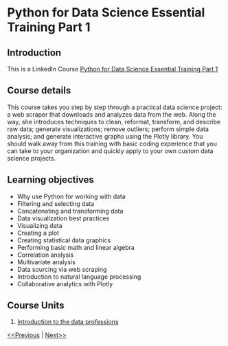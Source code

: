 # Python for Data Science Essential Training Part 1
## Introduction
This is a LinkedIn Course [Python for Data Science Essential Training Part 1](https://www.linkedin.com/learning/python-for-data-science-essential-training-part-1)

## Course details
This course takes you step by step through a practical data science project: a web scraper that downloads and analyzes data from the web. Along the way, she introduces techniques to clean, reformat, transform, and describe raw data; generate visualizations; remove outliers; perform simple data analysis; and generate interactive graphs using the Plotly library. You should walk away from this training with basic coding experience that you can take to your organization and quickly apply to your own custom data science projects.

## Learning objectives
* Why use Python for working with data
* Filtering and selecting data
* Concatenating and transforming data
* Data visualization best practices
* Visualizing data
* Creating a plot
* Creating statistical data graphics
* Performing basic math and linear algebra
* Correlation analysis
* Multivariate analysis
* Data sourcing via web scraping
* Introduction to natural language processing
* Collaborative analytics with Plotly

## Course Units
1. [Introduction to the data professions](unit01-Introduction%20to%20the%20data%20professions/README.md)

[<<Previous](../README.md) | [Next>>](unit01-Introduction%20to%20the%20data%20professions/README.md)